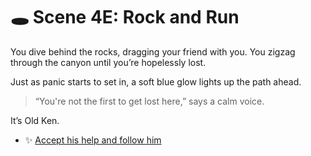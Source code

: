 
# 🕳️ Scene 4E: Rock and Run

You dive behind the rocks, dragging your friend with you. You zigzag through the canyon until you’re hopelessly lost.

Just as panic starts to set in, a soft blue glow lights up the path ahead.

> “You're not the first to get lost here,” says a calm voice.

It’s Old Ken.

- ✨ [Accept his help and follow him](../space-battles/5D.md)
